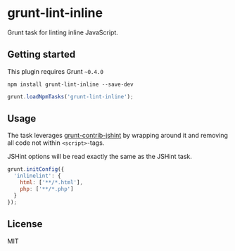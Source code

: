 # grunt-lint-inline

Grunt task for linting inline JavaScript.

## Getting started

This plugin requires Grunt `~0.4.0`

```
npm install grunt-lint-inline --save-dev
```

```javascript
grunt.loadNpmTasks('grunt-lint-inline');
```

## Usage

The task leverages [grunt-contrib-jshint][1] by wrapping around it and removing
all code not within `<script>`-tags.

JSHint options will be read exactly the same as the JSHint task.

```javascript
grunt.initConfig({
  'inlinelint': {
    html: ['**/*.html'],
    php: ['**/*.php']
  }
});
```

## License

MIT

[1]: https://github.com/gruntjs/grunt-contrib-jshint
